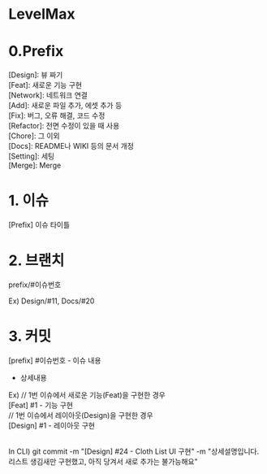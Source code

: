 # LevelMax

# 0.Prefix
[Design]: 뷰 짜기 <br/>
[Feat]: 새로운 기능 구현 <br/>
[Network]: 네트워크 연결 <br/>
[Add]: 새로운 파일 추가, 에셋 추가 등 <br/>
[Fix]: 버그, 오류 해결, 코드 수정 <br/>
[Refactor]: 전면 수정이 있을 때 사용 <br/>
[Chore]: 그 이외 <br/>
[Docs]: README나 WIKI 등의 문서 개정 <br/>
[Setting]: 세팅 <br/>
[Merge]: Merge <br/>

# 1. 이슈
[Prefix] 이슈 타이틀

# 2. 브랜치
prefix/#이슈번호 

Ex) Design/#11, Docs/#20

# 3. 커밋

[prefix] #이슈번호 - 이슈 내용 <br/>
- 상세내용

Ex)
// 1번 이슈에서 새로운 기능(Feat)을 구현한 경우 <br/>
[Feat] #1 - 기능 구현 <br/>
// 1번 이슈에서 레이아웃(Design)을 구현한 경우 <br/>
 [Design] #1 - 레이아웃 구현<br/>

<br/>
In CLI) 
git commit -m "[Design] #24 - Cloth List UI 구현" -m "상세설명입니다. 
리스트 생김새만 구현했고, 아직 당겨서 새로 추가는 불가능해요"

